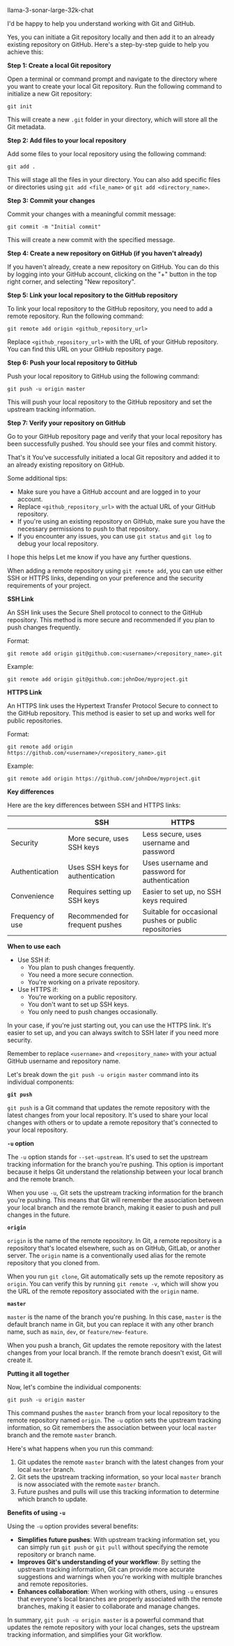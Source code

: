 llama-3-sonar-large-32k-chat

I'd be happy to help you understand working with Git and GitHub.

Yes, you can initiate a Git repository locally and then add it to an already existing repository on GitHub. Here's a step-by-step guide to help you achieve this:

**Step 1: Create a local Git repository**

Open a terminal or command prompt and navigate to the directory where you want to create your local Git repository. Run the following command to initialize a new Git repository:
```
git init
```
This will create a new `.git` folder in your directory, which will store all the Git metadata.

**Step 2: Add files to your local repository**

Add some files to your local repository using the following command:
```
git add .
```
This will stage all the files in your directory. You can also add specific files or directories using `git add <file_name>` or `git add <directory_name>`.

**Step 3: Commit your changes**

Commit your changes with a meaningful commit message:
```
git commit -m "Initial commit"
```
This will create a new commit with the specified message.

**Step 4: Create a new repository on GitHub (if you haven't already)**

If you haven't already, create a new repository on GitHub. You can do this by logging into your GitHub account, clicking on the "+" button in the top right corner, and selecting "New repository".

**Step 5: Link your local repository to the GitHub repository**

To link your local repository to the GitHub repository, you need to add a remote repository. Run the following command:
```
git remote add origin <github_repository_url>
```
Replace `<github_repository_url>` with the URL of your GitHub repository. You can find this URL on your GitHub repository page.

**Step 6: Push your local repository to GitHub**

Push your local repository to GitHub using the following command:
```
git push -u origin master
```
This will push your local repository to the GitHub repository and set the upstream tracking information.

**Step 7: Verify your repository on GitHub**

Go to your GitHub repository page and verify that your local repository has been successfully pushed. You should see your files and commit history.

That's it You've successfully initiated a local Git repository and added it to an already existing repository on GitHub.

Some additional tips:

* Make sure you have a GitHub account and are logged in to your account.
* Replace `<github_repository_url>` with the actual URL of your GitHub repository.
* If you're using an existing repository on GitHub, make sure you have the necessary permissions to push to that repository.
* If you encounter any issues, you can use `git status` and `git log` to debug your local repository.

I hope this helps Let me know if you have any further questions.

When adding a remote repository using `git remote add`, you can use either SSH or HTTPS links, depending on your preference and the security requirements of your project.

**SSH Link**

An SSH link uses the Secure Shell protocol to connect to the GitHub repository. This method is more secure and recommended if you plan to push changes frequently.

Format:
```
git remote add origin git@github.com:<username>/<repository_name>.git
```
Example:
```
git remote add origin git@github.com:johnDoe/myproject.git
```
**HTTPS Link**

An HTTPS link uses the Hypertext Transfer Protocol Secure to connect to the GitHub repository. This method is easier to set up and works well for public repositories.

Format:
```
git remote add origin https://github.com/<username>/<repository_name>.git
```
Example:
```
git remote add origin https://github.com/johnDoe/myproject.git
```
**Key differences**

Here are the key differences between SSH and HTTPS links:

|  | SSH | HTTPS |
| --- | --- | --- |
| Security | More secure, uses SSH keys | Less secure, uses username and password |
| Authentication | Uses SSH keys for authentication | Uses username and password for authentication |
| Convenience | Requires setting up SSH keys | Easier to set up, no SSH keys required |
| Frequency of use | Recommended for frequent pushes | Suitable for occasional pushes or public repositories |

**When to use each**

* Use SSH if:
	+ You plan to push changes frequently.
	+ You need a more secure connection.
	+ You're working on a private repository.
* Use HTTPS if:
	+ You're working on a public repository.
	+ You don't want to set up SSH keys.
	+ You only need to push changes occasionally.

In your case, if you're just starting out, you can use the HTTPS link. It's easier to set up, and you can always switch to SSH later if you need more security.

Remember to replace `<username>` and `<repository_name>` with your actual GitHub username and repository name.

Let's break down the `git push -u origin master` command into its individual components:

**`git push`**

`git push` is a Git command that updates the remote repository with the latest changes from your local repository. It's used to share your local changes with others or to update a remote repository that's connected to your local repository.

**`-u` option**

The `-u` option stands for `--set-upstream`. It's used to set the upstream tracking information for the branch you're pushing. This option is important because it helps Git understand the relationship between your local branch and the remote branch.

When you use `-u`, Git sets the upstream tracking information for the branch you're pushing. This means that Git will remember the association between your local branch and the remote branch, making it easier to push and pull changes in the future.

**`origin`**

`origin` is the name of the remote repository. In Git, a remote repository is a repository that's located elsewhere, such as on GitHub, GitLab, or another server. The `origin` name is a conventionally used alias for the remote repository that you cloned from.

When you run `git clone`, Git automatically sets up the remote repository as `origin`. You can verify this by running `git remote -v`, which will show you the URL of the remote repository associated with the `origin` name.

**`master`**

`master` is the name of the branch you're pushing. In this case, `master` is the default branch name in Git, but you can replace it with any other branch name, such as `main`, `dev`, or `feature/new-feature`.

When you push a branch, Git updates the remote repository with the latest changes from your local branch. If the remote branch doesn't exist, Git will create it.

**Putting it all together**

Now, let's combine the individual components:

`git push -u origin master`

This command pushes the `master` branch from your local repository to the remote repository named `origin`. The `-u` option sets the upstream tracking information, so Git remembers the association between your local `master` branch and the remote `master` branch.

Here's what happens when you run this command:

1. Git updates the remote `master` branch with the latest changes from your local `master` branch.
2. Git sets the upstream tracking information, so your local `master` branch is now associated with the remote `master` branch.
3. Future pushes and pulls will use this tracking information to determine which branch to update.

**Benefits of using `-u`**

Using the `-u` option provides several benefits:

* **Simplifies future pushes**: With upstream tracking information set, you can simply run `git push` or `git pull` without specifying the remote repository or branch name.
* **Improves Git's understanding of your workflow**: By setting the upstream tracking information, Git can provide more accurate suggestions and warnings when you're working with multiple branches and remote repositories.
* **Enhances collaboration**: When working with others, using `-u` ensures that everyone's local branches are properly associated with the remote branches, making it easier to collaborate and manage changes.

In summary, `git push -u origin master` is a powerful command that updates the remote repository with your local changes, sets the upstream tracking information, and simplifies your Git workflow.
